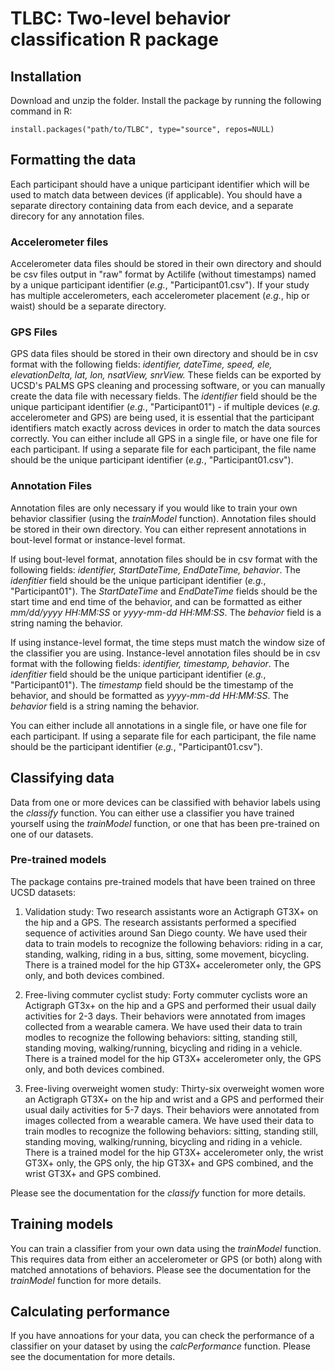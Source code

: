 # TLBC: Two-level behavior classification R package

## Installation

Download and unzip the folder. Install the package by running the following command in R:
```
install.packages("path/to/TLBC", type="source", repos=NULL)
```
## Formatting the data

Each participant should have a unique participant identifier which will be used to match data between devices (if applicable). You should have a separate directory containing data from each device, and a separate direcory for any annotation files.

### Accelerometer files

Accelerometer data files should be stored in their own directory and should be csv files output in "raw" format by Actilife (without timestamps) named by a unique participant identifier (*e.g.*, "Participant01.csv"). If your study has multiple accelerometers, each accelerometer placement (*e.g.*, hip or waist) should be a separate directory.

### GPS Files

GPS data files should be stored in their own directory and should be in csv format with the following fields: *identifier, dateTime, speed, ele, elevationDelta, lat, lon, nsatView, snrView.* These fields can be exported by UCSD's PALMS GPS cleaning and processing software, or you can manually create the data file with necessary fields. The *identifier* field should be the unique participant identifier (*e.g.*, "Participant01") - if multiple devices (*e.g.* accelerometer and GPS) are being used, it is essential that the participant identifiers match exactly across devices in order to match the data sources correctly. You can either include all GPS in a single file, or have one file for each participant. If using a separate file for each participant, the file name should be the unique participant identifier (*e.g.*, "Participant01.csv").

### Annotation Files

Annotation files are only necessary if you would like to train your own behavior classifier (using the *trainModel* function). Annotation files should be stored in their own directory. You can either represent annotations in bout-level format or instance-level format. 

If using bout-level format, annotation files should be in csv format with the following fields: *identifier, StartDateTime, EndDateTime, behavior*. The *idenfitier* field should be the unique participant identifier (*e.g.*, "Participant01"). The *StartDateTime* and *EndDateTime* fields should be the start time and end time of the behavior, and can be formatted as either *mm/dd/yyyy HH:MM:SS* or *yyyy-mm-dd HH:MM:SS*. The *behavior* field is a string naming the behavior. 

If using instance-level format, the time steps must match the window size of the classifier you are using. Instance-level annotation files should be in csv format with the following fields: *identifier, timestamp, behavior*. The *idenfitier* field should be the unique participant identifier (*e.g.*, "Participant01"). The *timestamp* field should be the timestamp of the behavior, and should be formatted as *yyyy-mm-dd HH:MM:SS*. The *behavior* field is a string naming the behavior. 

You can either include all annotations in a single file, or have one file for each participant. If using a separate file for each participant, the file name should be the participant identifier (*e.g.*, "Participant01.csv").

## Classifying data

Data from one or more devices can be classified with behavior labels using the *classify* function. You can either use a classifier you have trained yourself using the *trainModel* function, or one that has been pre-trained on one of our datasets.

### Pre-trained models

The package contains pre-trained models that have been trained on three UCSD datasets: 

1. Validation study: Two research assistants wore an Actigraph GT3X+ on the hip and a GPS. The research assistants performed a specified sequence of activities around San Diego county. We have used their data to train models to recognize the following behaviors: riding in a car, standing, walking, riding in a bus, sitting, some movement, bicycling. There is a trained model for the hip GT3X+ accelerometer only, the GPS only, and both devices combined.

2. Free-living commuter cyclist study: Forty commuter cyclists wore an Actigraph GT3x+ on the hip and a GPS and performed their usual daily activities for 2-3 days. Their behaviors were annotated from images collected from a wearable camera. We have used their data to train modles to recognize the following behaviors: sitting, standing still, standing moving, walking/running, bicycling and riding in a vehicle. There is a trained model for the hip GT3X+ accelerometer only, the GPS only, and both devices combined.

3. Free-living overweight women study: Thirty-six overweight women wore an Actigraph GT3X+ on the hip and wrist and a GPS and performed their usual daily activities for 5-7 days. Their behaviors were annotated from images collected from a wearable camera. We have used their data to train modles to recognize the following behaviors: sitting, standing still, standing moving, walking/running, bicycling and riding in a vehicle. There is a trained model for the hip GT3X+ accelerometer only, the wrist GT3X+ only, the GPS only, the hip GT3X+ and GPS combined, and the wrist GT3X+ and GPS combined.

Please see the documentation for the *classify* function for more details.

## Training models

You can train a classifier from your own data using the *trainModel* function. This requires data from either an accelerometer or GPS (or both) along with matched annotations of behaviors. Please see the documentation for the *trainModel* function for more details.

## Calculating performance

If you have annoations for your data, you can check the performance of a classifier on your dataset by using the *calcPerformance* function. Please see the documentation for more details.
